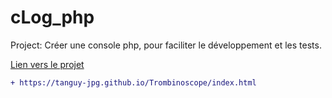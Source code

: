 # cLog_php

Project: Créer une console php, pour faciliter le développement et les tests.


[Lien vers le projet](https://tanguy-jpg.github.io/Trombinoscope/index.html)

```diff
+ https://tanguy-jpg.github.io/Trombinoscope/index.html

```

